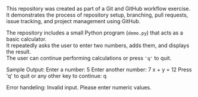 This repository was created as part of a Git and GitHub workflow exercise.  
It demonstrates the process of repository setup, branching, pull requests, issue tracking, and project management using GitHub.


The repository includes a small Python program (`demo.py`) that acts as a basic calculator.  
It repeatedly asks the user to enter two numbers, adds them, and displays the result.  
The user can continue performing calculations or press `'q'` to quit.

Sample Output:
Enter a number: 5
Enter another number: 7
x + y = 12
Press 'q' to quit or any other key to continue: q

Error handeling:
Invalid input. Please enter numeric values.
